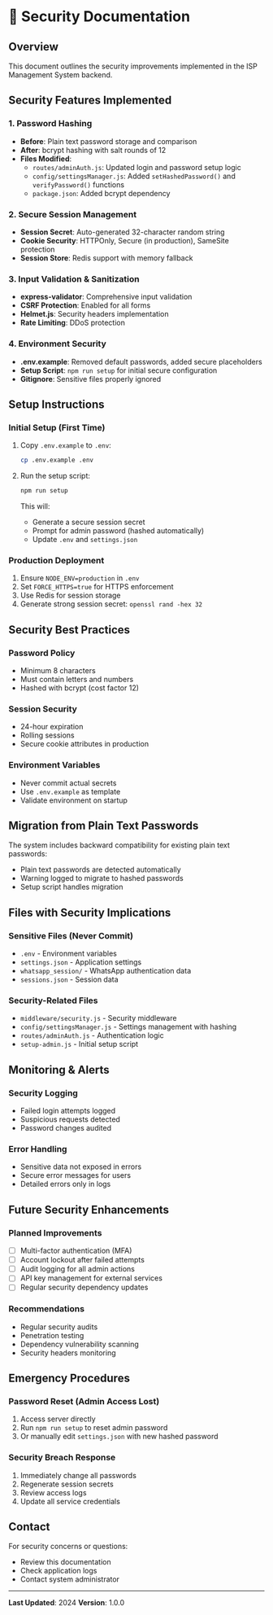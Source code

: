 # 🔐 Security Documentation

## Overview
This document outlines the security improvements implemented in the ISP Management System backend.

## Security Features Implemented

### 1. Password Hashing
- **Before**: Plain text password storage and comparison
- **After**: bcrypt hashing with salt rounds of 12
- **Files Modified**:
  - `routes/adminAuth.js`: Updated login and password setup logic
  - `config/settingsManager.js`: Added `setHashedPassword()` and `verifyPassword()` functions
  - `package.json`: Added bcrypt dependency

### 2. Secure Session Management
- **Session Secret**: Auto-generated 32-character random string
- **Cookie Security**: HTTPOnly, Secure (in production), SameSite protection
- **Session Store**: Redis support with memory fallback

### 3. Input Validation & Sanitization
- **express-validator**: Comprehensive input validation
- **CSRF Protection**: Enabled for all forms
- **Helmet.js**: Security headers implementation
- **Rate Limiting**: DDoS protection

### 4. Environment Security
- **.env.example**: Removed default passwords, added secure placeholders
- **Setup Script**: `npm run setup` for initial secure configuration
- **Gitignore**: Sensitive files properly ignored

## Setup Instructions

### Initial Setup (First Time)
1. Copy `.env.example` to `.env`:
   ```bash
   cp .env.example .env
   ```

2. Run the setup script:
   ```bash
   npm run setup
   ```
   This will:
   - Generate a secure session secret
   - Prompt for admin password (hashed automatically)
   - Update `.env` and `settings.json`

### Production Deployment
1. Ensure `NODE_ENV=production` in `.env`
2. Set `FORCE_HTTPS=true` for HTTPS enforcement
3. Use Redis for session storage
4. Generate strong session secret: `openssl rand -hex 32`

## Security Best Practices

### Password Policy
- Minimum 8 characters
- Must contain letters and numbers
- Hashed with bcrypt (cost factor 12)

### Session Security
- 24-hour expiration
- Rolling sessions
- Secure cookie attributes in production

### Environment Variables
- Never commit actual secrets
- Use `.env.example` as template
- Validate environment on startup

## Migration from Plain Text Passwords

The system includes backward compatibility for existing plain text passwords:
- Plain text passwords are detected automatically
- Warning logged to migrate to hashed passwords
- Setup script handles migration

## Files with Security Implications

### Sensitive Files (Never Commit)
- `.env` - Environment variables
- `settings.json` - Application settings
- `whatsapp_session/` - WhatsApp authentication data
- `sessions.json` - Session data

### Security-Related Files
- `middleware/security.js` - Security middleware
- `config/settingsManager.js` - Settings management with hashing
- `routes/adminAuth.js` - Authentication logic
- `setup-admin.js` - Initial setup script

## Monitoring & Alerts

### Security Logging
- Failed login attempts logged
- Suspicious requests detected
- Password changes audited

### Error Handling
- Sensitive data not exposed in errors
- Secure error messages for users
- Detailed errors only in logs

## Future Security Enhancements

### Planned Improvements
- [ ] Multi-factor authentication (MFA)
- [ ] Account lockout after failed attempts
- [ ] Audit logging for all admin actions
- [ ] API key management for external services
- [ ] Regular security dependency updates

### Recommendations
- Regular security audits
- Penetration testing
- Dependency vulnerability scanning
- Security headers monitoring

## Emergency Procedures

### Password Reset (Admin Access Lost)
1. Access server directly
2. Run `npm run setup` to reset admin password
3. Or manually edit `settings.json` with new hashed password

### Security Breach Response
1. Immediately change all passwords
2. Regenerate session secrets
3. Review access logs
4. Update all service credentials

## Contact

For security concerns or questions:
- Review this documentation
- Check application logs
- Contact system administrator

---

**Last Updated**: 2024
**Version**: 1.0.0